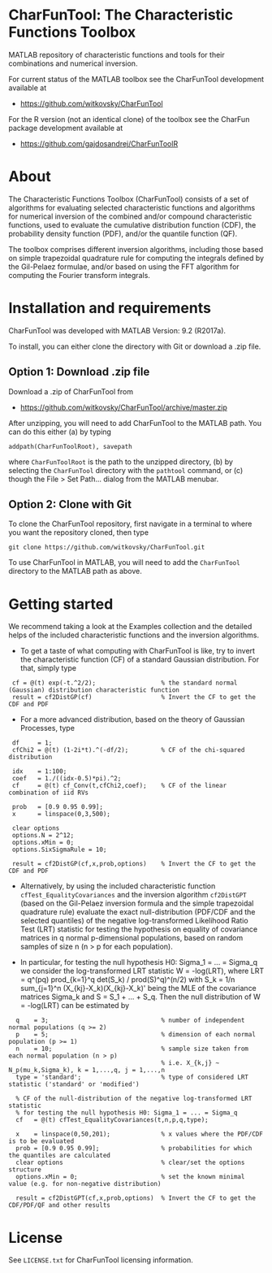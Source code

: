 # CharFunTool: The Characteristic Functions Toolbox
MATLAB repository of characteristic functions and tools for their combinations and numerical inversion.

For current status of the MATLAB toolbox see the CharFunTool development available at

- https://github.com/witkovsky/CharFunTool

For the R version (not an identical clone) of the toolbox see the CharFun package development available at

- https://github.com/gajdosandrej/CharFunToolR

About
=====

The Characteristic Functions Toolbox (CharFunTool) consists of a set of algorithms for evaluating selected characteristic functions
and algorithms for numerical inversion of the combined and/or compound characteristic functions, used to evaluate the cumulative distribution function (CDF), the probability density function (PDF), and/or the quantile function (QF).
                                                                              
The toolbox comprises different inversion algorithms, including those based on simple trapezoidal quadrature rule for computing the integrals defined by the Gil-Pelaez formulae, and/or based on using the FFT algorithm for computing the Fourier transform integrals.
                                                                       
Installation and requirements
=============================

CharFunTool was developed with MATLAB Version: 9.2 (R2017a).

To install, you can either clone the directory with Git or download a .zip file. 

## Option 1: Download .zip file

Download a .zip of CharFunTool from

- https://github.com/witkovsky/CharFunTool/archive/master.zip

After unzipping, you will need to add CharFunTool to the MATLAB path. You can do this either (a) by typing
```
addpath(CharFunToolRoot), savepath
```
where `CharFunToolRoot` is the path to the unzipped directory, (b) by selecting the `CharFunTool` directory with the `pathtool` command, or (c) though the File > Set Path... dialog from the MATLAB menubar.

## Option 2: Clone with Git

To clone the CharFunTool repository, first navigate in a terminal to where you want the repository cloned, then type
```
git clone https://github.com/witkovsky/CharFunTool.git
```
To use CharFunTool in MATLAB, you will need to add the `CharFunTool` directory to the MATLAB path as above.


Getting started
===============

We recommend taking a look at the Examples collection and the detailed helps of the included characteristic functions and the inversion algorithms. 

* To get a taste of what computing with CharFunTool is like, try to invert the characteristic function (CF) of a standard Gaussian distribution. For that, simply type
```
 cf = @(t) exp(-t.^2/2);                  % the standard normal (Gaussian) distribution characteristic function
 result = cf2DistGP(cf)                   % Invert the CF to get the CDF and PDF   
```
* For a more advanced distribution, based on the theory of Gaussian Processes, type 
```
 df     = 1;
 cfChi2 = @(t) (1-2i*t).^(-df/2);         % CF of the chi-squared distribution

 idx    = 1:100;
 coef   = 1./((idx-0.5)*pi).^2;
 cf     = @(t) cf_Conv(t,cfChi2,coef);    % CF of the linear combination of iid RVs 

 prob   = [0.9 0.95 0.99];
 x      = linspace(0,3,500);

 clear options
 options.N = 2^12;
 options.xMin = 0;
 options.SixSigmaRule = 10;

 result = cf2DistGP(cf,x,prob,options)    % Invert the CF to get the CDF and PDF 
```
* Alternatively, by using the included characteristic function `cfTest_EqualityCovariances` and the inversion algorithm `cf2DistGPT` (based on the Gil-Pelaez inversion formula and the simple trapezoidal quadrature rule) evaluate the exact null-distribution (PDF/CDF and the selected quantiles) of the negative log-transformed Likelihood Ratio Test (LRT) statistic for testing the hypothesis on equality of covariance matrices in q normal p-dimensional populations, based on random samples of size n (n > p for each population). 

* In particular, for testing the null hypothesis H0: Sigma_1 = ... = Sigma_q we consider the log-transformed LRT statistic W = -log(LRT), where LRT = q^(pq) prod_{k=1}^q det(S_k) / prod(S)^q)^(n/2) with S_k = 1/n sum_{j=1}^n (X_{kj}-X_k)(X_{kj}-X_k)' being the MLE of the covariance matrices Sigma_k and S = S_1 + ... + S_q. Then the null distribution of W = -log(LRT) can be estimated by 
```
  q    = 3;                               % number of independent normal populations (q >= 2)
  p    = 5;                               % dimension of each normal population (p >= 1)
  n    = 10;                              % sample size taken from each normal population (n > p) 
                                          % i.e. X_{k,j} ~ N_p(mu_k,Sigma_k), k = 1,...,q, j = 1,...,n
  type = 'standard';                      % type of considered LRT statistic ('standard' or 'modified')
  
  % CF of the null-distribution of the negative log-transformed LRT statistic
  % for testing the null hypothesis H0: Sigma_1 = ... = Sigma_q
  cf   = @(t) cfTest_EqualityCovariances(t,n,p,q,type);   
  
  x    = linspace(0,50,201);              % x values where the PDF/CDF is to be evaluated
  prob = [0.9 0.95 0.99];                 % probabilities for which the quantiles are calculated
  clear options                           % clear/set the options structure
  options.xMin = 0;                       % set the known minimal value (e.g. for non-negative distribution) 
  
  result = cf2DistGPT(cf,x,prob,options)  % Invert the CF to get the CDF/PDF/QF and other results
```
License
=======

See `LICENSE.txt` for CharFunTool licensing information.
